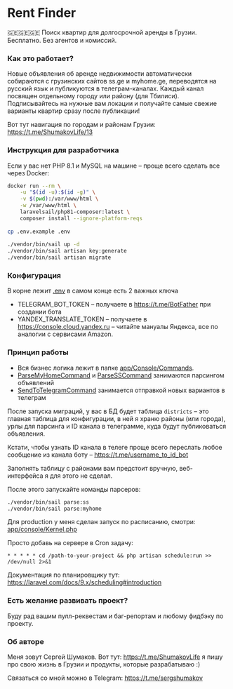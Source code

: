 # Rent Finder
🇬🇪🇬🇪🇬🇪 Поиск квартир для долгосрочной аренды в Грузии. Бесплатно. Без агентов и комиссий.

### Как это работает?
Новые объявления об аренде недвижимости автоматически собираются с грузинских сайтов ss.ge и myhome.ge, переводятся на русский язык и публикуются в телеграм-каналах. Каждый канал посвящен отдельному городу или району (для Тбилиси). 
Подписывайтесь на нужные вам локации и получайте самые свежие варианты квартир сразу после публикации!

Вот тут навигация по городам и районам Грузии: 
https://t.me/ShumakovLife/13

### Инструкция для разработчика
Если у вас нет PHP 8.1 и MySQL на машине – проще всего сделать все через Docker:

```bash
docker run --rm \
    -u "$(id -u):$(id -g)" \
    -v $(pwd):/var/www/html \
    -w /var/www/html \
    laravelsail/php81-composer:latest \
    composer install --ignore-platform-reqs
    
cp .env.example .env
    
./vendor/bin/sail up -d
./vendor/bin/sail artisan key:generate
./vendor/bin/sail artisan migrate
```

### Конфигурация
В корне лежит [.env](./.env.example) в самом конце есть 2 важных ключа

- TELEGRAM_BOT_TOKEN – получаете в https://t.me/BotFather при создании бота
- YANDEX_TRANSLATE_TOKEN – получаете в https://console.cloud.yandex.ru – читайте мануалы Яндекса, все по аналогии с сервисами Amazon.

### Принцип работы
- Вся бизнес логика лежит в папке [app/Console/Commands](app/Console/Commands).
- [ParseMyHomeCommand](app/Console/Commands/ParseMyHomeCommand.php) и [ParseSSCommand](app/Console/Commands/ParseSSCommand.php) занимаются парсингом объявлений
- [SendToTelegramCommand](app/Console/Commands/SendToTelegramCommand.php) занимается отправкой новых вариантов в телеграм

После запуска миграций, у вас в БД будет таблица ```districts``` –
это главная таблица для конфигурации, в ней я храню районы (или города), урлы для парсинга и ID канала в телеграмме, куда будут публиковаться объявления.

Кстати, чтобы узнать ID канала в телеге проще всего переслать любое сообщение из канала боту – https://t.me/username_to_id_bot

Заполнять таблицу с районами вам предстоит вручную, веб-интерфейса я для этого не сделал.

После этого запускайте команды парсеров:
```bash
./vendor/bin/sail parse:ss
./vendor/bin/sail parse:myhome
```

Для production у меня сделан запуск по расписанию, смотри: [app/console/Kernel.php](app/Console/Kernel.php)

Просто добавь на сервере в Cron задачу:
```shell
* * * * * cd /path-to-your-project && php artisan schedule:run >> /dev/null 2>&1
```

Документация по планировщику тут: https://laravel.com/docs/9.x/scheduling#introduction

### Есть желание развивать проект?
Буду рад вашим пулл-реквестам и баг-репортам и любому фидбэку по проекту.

### Об авторе
Меня зовут Сергей Шумаков. Вот тут: https://t.me/ShumakovLife я пишу про свою жизнь в Грузии и продукты, которые разрабатываю :)

Связаться со мной можно в Telegram: https://t.me/sergshumakov

